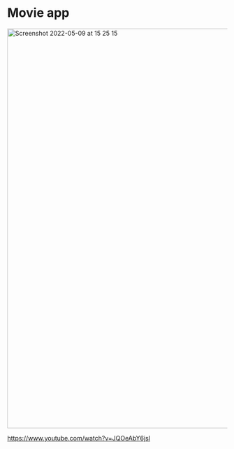 # Movie app
<img width="913" alt="Screenshot 2022-05-09 at 15 25 15" src="https://user-images.githubusercontent.com/54024811/167409381-954f3f22-6d55-40c2-b4fc-ea5d1f55c737.png">


https://www.youtube.com/watch?v=JQOeAbY6jsI
